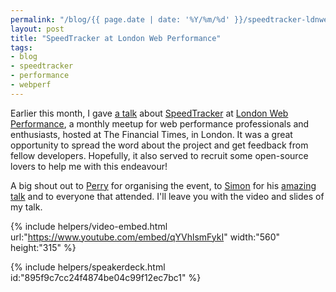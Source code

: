 ```yaml
---
permalink: "/blog/{{ page.date | date: '%Y/%m/%d' }}/speedtracker-ldnwebperf.html"
layout: post
title: "SpeedTracker at London Web Performance"
tags:
- blog
- speedtracker
- performance
- webperf
---
```

Earlier this month, I gave [a talk](https://ldnwebperf.org/sessions/speedtracker-org-a-new-open-source-wrapper-for-webpagetest/) about [SpeedTracker](/blog/2016/12/15/introducing-speedtracker.html) at [London Web Performance](https://ldnwebperf.org), a monthly meetup for web performance professionals and enthusiasts, hosted at The Financial Times, in London. It was a great opportunity to spread the word about the project and get feedback from fellow developers. Hopefully, it also served to recruit some open-source lovers to help me with this endeavour!<!--more-->

A big shout out to [Perry](https://twitter.com/perrydyball) for organising the event, to [Simon](https://twitter.com/simonhearne) for his [amazing talk](https://ldnwebperf.org/sessions/optimising-for-25000-unique-devices/) and to everyone that attended. I'll leave you with the video and slides of my talk.<!--tomb-->

{% include helpers/video-embed.html url:"https://www.youtube.com/embed/qYVhlsmFykI" width:"560" height:"315" %}

{% include helpers/speakerdeck.html id:"895f9c7cc24f4874be04c99f12ec7bc1" %}